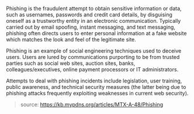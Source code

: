 Phishing is the fraudulent attempt to obtain sensitive information or data, such as usernames, passwords and credit card details, by disguising oneself as a trustworthy entity in an electronic communication. Typically carried out by email spoofing, instant messaging, and text messaging, phishing often directs users to enter personal information at a fake website which matches the look and feel of the legitimate site.

Phishing is an example of social engineering techniques used to deceive users. Users are lured by communications purporting to be from trusted parties such as social web sites, auction sites, banks, colleagues/executives, online payment processors or IT administrators.

Attempts to deal with phishing incidents include legislation, user training, public awareness, and technical security measures (the latter being due to phishing attacks frequently exploiting weaknesses in current web security).

> source: https://kb.mypdns.org/articles/MTX-A-48/Phishing
